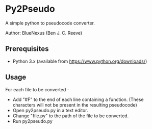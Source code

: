 # Py2Pseudo
A simple python to pseudocode converter.

Author: BlueNexus (Ben J. C. Reeve)

## Prerequisites
- Python 3.x (available from https://www.python.org/downloads/)

## Usage
For each file to be converted - 
- Add "#F" to the end of each line containing a function. (These characters will not be present in the resulting pseudocode) 
- Open py2pseudo.py in a text editor.
- Change "file.py" to the path of the file to be converted.
- Run py2pseudo.py
